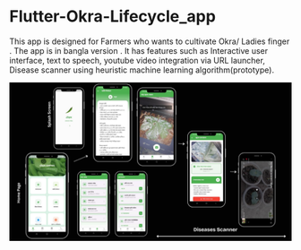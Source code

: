 # Flutter-Okra-Lifecycle_app
This app is designed for Farmers who wants to cultivate Okra/ Ladies finger . The app is in bangla version . It has features such as Interactive user interface, text to speech, youtube video integration via URL launcher, Disease scanner using heuristic machine learning algorithm(prototype).

![screenshot](assets/images/app_ui.jpg)




